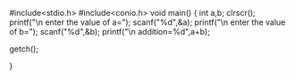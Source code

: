 #include<stdio.h>
#include<conio.h>
void main()
{
  int a,b;
  clrscr();
  printf("\n enter the value of a=");
  scanf("%d",&a);
  printf("\n enter the value of b=");
  scanf("%d",&b);
  printf("\n addition=%d",a+b);
  
  getch();
  
}
